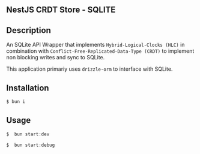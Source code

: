 ## NestJS CRDT Store - SQLITE

## Description

An SQLite API Wrapper that implements `Hybrid-Logical-Clocks (HLC)` in combination with `Conflict-Free-Replicated-Data-Type (CRDT)` to implement non blocking writes and sync to SQLite.

This application primariy uses `drizzle-orm` to interface with SQLite.

## Installation

```bash
$ bun i
```

## Usage

```javascript
$  bun start:dev
```

```javascript
$  bun start:debug
```
